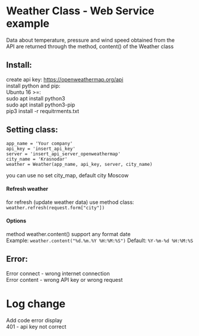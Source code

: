 # Weather Class - Web Service example
Data about temperature, pressure and wind speed obtained from the \
API are returned through the method, content() of the Weather class
## Install:
create api key: https://openweathermap.org/api \
install python and pip: \
Ubuntu 16 >=: \
sudo apt install python3 \
sudo apt install python3-pip \
pip3 install -r requitrments.txt
## Setting class:
```
app_name = 'Your company'
api_key = 'insert_api_key'
server = 'insert_api_server_openweathermap'
city_name = 'Krasnodar'
weather = Weather(app_name, api_key, server, city_name)
```
you can use no set city_map, default city Moscow
#### Refresh weather
for refresh (update weather data) use method class: 
```weather.refresh(request.form["city"])```
#### Options
method weather.content() support any format date \
Example: 
```weather.content("%d.%m.%Y %H:%M:%S")```
Default:
```%Y-%m-%d %H:%M:%S```
## Error:
Error connect - wrong internet connection \
Error content - wrong API key or wrong request
# Log change
Add code error display \
401 - api key not correct

